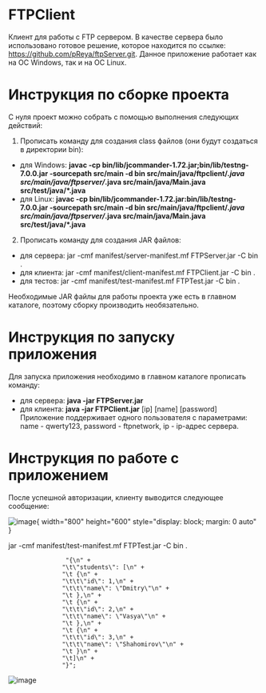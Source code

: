 # FTPClient

Клиент для работы с FTP сервером. В качестве сервера было использовано готовое решение, которое находится по ссылке: https://github.com/pReya/ftpServer.git. Данное приложение работает как на ОС Windows, так и на ОС Linux.

# Инструкция по сборке проекта

С нуля проект можно собрать с помощью выполнения следующих действий:
1. Прописать команду для создания class файлов (они будут создаться в директории bin):
+ для Windows: **javac -cp bin/lib/jcommander-1.72.jar;bin/lib/testng-7.0.0.jar -sourcepath src/main -d bin src/main/java/ftpclient/*.java src/main/java/ftpserver/*.java src/main/java/Main.java src/test/java/*.java**
+ для Linux: **javac -cp bin/lib/jcommander-1.72.jar:bin/lib/testng-7.0.0.jar -sourcepath src/main -d bin src/main/java/ftpclient/*.java src/main/java/ftpserver/*.java src/main/java/Main.java src/test/java/*.java**
2. Прописать команду для создания JAR файлов: 
+ для сервера: jar -cmf manifest/server-manifest.mf FTPServer.jar -C bin .
+ для клиента: jar -cmf manifest/client-manifest.mf FTPClient.jar -C bin .
+ для тестов: jar -cmf manifest/test-manifest.mf FTPTest.jar -C bin .

Необходимые JAR файлы для работы проекта уже есть в главном каталоге, поэтому сборку производить необязательно.

# Инструкция по запуску приложения

Для запуска приложения необходимо в главном каталоге прописать команду:
+ для сервера: **java -jar FTPServer.jar**
+ для клиента: **java -jar FTPClient.jar** [ip] [name] [password]
Приложение поддерживает одного пользователя с параметрами: name - qwerty123, password - ftpnetwork, ip - ip-адрес сервера.

# Инструкция по работе с приложением

После успешной авторизации, клиенту выводится следующее сообщение:

![image](https://user-images.githubusercontent.com/84938597/188916768-b30569bd-12f0-4dad-a534-d004d263a0bb.png){ width="800" height="600" style="display: block; margin: 0 auto" }


jar -cmf manifest/test-manifest.mf FTPTest.jar -C bin .






                    "{\n" +
                   "\t\"students\": [\n" +
                   "\t {\n" +
                   "\t\t\"id\": 1,\n" +
                   "\t\t\"name\": \"Dmitry\"\n" +
                   "\t },\n" +
                   "\t {\n" +
                   "\t\t\"id\": 2,\n" +
                   "\t\t\"name\": \"Vasya\"\n" +
                   "\t },\n" +
                   "\t {\n" +
                   "\t\t\"id\": 3,\n" +
                   "\t\t\"name\": \"Shahomirov\"\n" +
                   "\t }\n" +
                   "\t]\n" +
                   "}";
![image](https://user-images.githubusercontent.com/84938597/188894380-ebe6379e-45e6-4de6-bf4e-ff7e353c6842.png)
